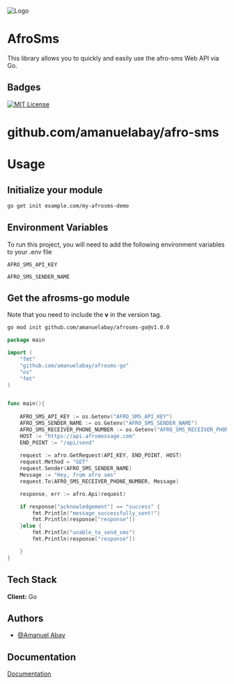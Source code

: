 ![Logo](https://www.afromessage.com/assets/images/logo.png) 

# AfroSms

This library allows you to quickly and easily use the afro-sms Web API via Go.

## Badges  
[![MIT License](https://img.shields.io/badge/License-MIT-green.svg)](https://choosealicense.com/licenses/mit/)  

# github.com/amanuelabay/afro-sms


# Usage

## Initialize your module

~~~bash
go get init example.com/my-afrosms-demo
~~~

## Environment Variables  

To run this project, you will need to add the following environment variables to your .env file  

`AFRO_SMS_API_KEY`  

`AFRO_SMS_SENDER_NAME` 

## Get the afrosms-go module

Note that you need to include the **v** in the version tag.

~~~bash
go mod init github.com/amanuelabay/afrosms-go@v1.0.0
~~~


~~~go
package main

import (
	"fmt"
	"github.com/amanuelabay/afrosms-go"
	"os"
    "fmt"
)


func main(){
    
    AFRO_SMS_API_KEY := os.Getenv("AFRO_SMS_API_KEY")
    AFRO_SMS_SENDER_NAME := os.Getenv("AFRO_SMS_SENDER_NAME")
    AFRO_SMS_RECEIVER_PHONE_NUMBER := os.Getenv("AFRO_SMS_RECEIVER_PHONE_NUMBER")
    HOST := "https://api.afromessage.com"
    END_POINT := "/api/send"
    
    request := afro.GetRequest(API_KEY, END_POINT, HOST)
    request.Method = "GET"
	request.Sender(AFRO_SMS_SENDER_NAME)
    Message := "Hey, from afro sms"
    request.To(AFRO_SMS_RECEIVER_PHONE_NUMBER, Message)

	response, err := afro.Api(request)

    if response["acknowledgement"] == "success" {
        fmt.Println("message_successfully_sent!")
        fmt.Println(response["response"])
    }else {
        fmt.Println("unable_to_send_sms")
        fmt.Println(response["response"])

    }
}
~~~


## Tech Stack  
**Client:** Go 


## Authors  
- [@Amanuel Abay](https://www.github.com/amanuelabay) 

## Documentation  
[Documentation](https://www.afromessage.com/developers)